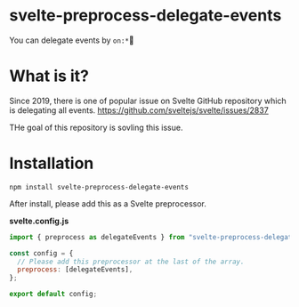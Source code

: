 # svelte-preprocess-delegate-events

You can delegate events by `on:*`🎉

# What is it?

Since 2019, there is one of popular issue on Svelte GitHub repository which is delegating all events.
https://github.com/sveltejs/svelte/issues/2837

THe goal of this repository is sovling this issue.

# Installation

```shell
npm install svelte-preprocess-delegate-events
```

After install, please add this as a Svelte preprocessor.

**svelte.config.js**

```js
import { preprocess as delegateEvents } from "svelte-preprocess-delegate-events";

const config = {
  // Please add this preprocessor at the last of the array.
  preprocess: [delegateEvents],
};

export default config;
```
